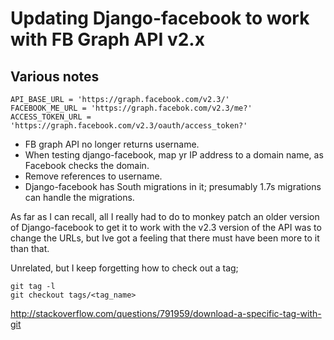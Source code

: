 # Updating Django-facebook to work with FB Graph API v2.x

## Various notes

    API_BASE_URL = 'https://graph.facebook.com/v2.3/'
    FACEBOOK_ME_URL = 'https://graph.facebok.com/v2.3/me?'
    ACCESS_TOKEN_URL = 'https://graph.facebook.com/v2.3/oauth/access_token?'

* FB graph API no longer returns username.
* When testing django-facebook, map yr IP address to a domain name, as Facebook checks the domain.
* Remove references to username.
* Django-facebook has South migrations in it; presumably 1.7s migrations can handle the migrations.

As far as I can recall, all I really had to do to monkey patch an older version of Django-facebook to get it to work with the v2.3 version of the API was to change the URLs, but Ive got a feeling that there must have been more to it than that.

Unrelated, but I keep forgetting how to check out a tag;

    git tag -l
    git checkout tags/<tag_name>

http://stackoverflow.com/questions/791959/download-a-specific-tag-with-git

